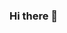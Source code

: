 ### Hi there 👋

<!--
**Cosme711/Cosme711** is a ✨ _special_ ✨ repository because its `README.md` (this file) appears on your GitHub profile.

<p align="center"><img src="https://github-readme-stats.vercel.app/api?username=Cosme711&show_icons=true&count_private=true" alt="Cosme711" /></p>


Here are some ideas to get you started:

- 🔭 I’m currently working on ...
- 🌱 I’m currently learning ...
- 👯 I’m looking to collaborate on ...
- 🤔 I’m looking for help with ...
- 💬 Ask me about ...
- 📫 How to reach me: ...
- 😄 Pronouns: ...
- ⚡ Fun fact: ...
-->
